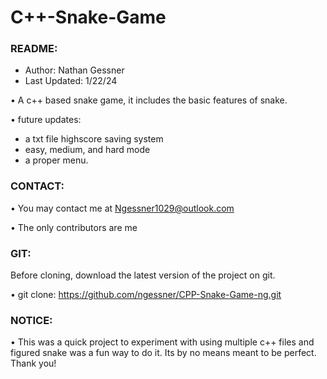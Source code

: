 # **C++-Snake-Game**

### README:
- Author: Nathan Gessner
- Last Updated: 1/22/24

• A c++ based snake game, it includes the basic features of snake.

• future updates: 
- a txt file highscore saving system
- easy, medium, and hard mode
- a proper menu.

### CONTACT:

• You may contact me at Ngessner1029@outlook.com 

• The only contributors are me


### GIT: 

Before cloning, download the latest version of the project on git. 

• git clone: https://github.com/ngessner/CPP-Snake-Game-ng.git


### NOTICE: 

• This was a quick project to experiment with using multiple c++ files
and figured snake was a fun way to do it. Its by no means meant to be perfect. Thank you!
